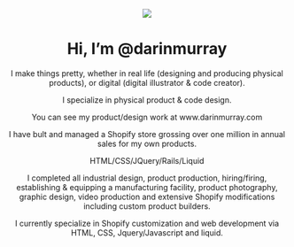 <p align="center">
  <img src="https://cdn.shopify.com/s/files/1/1726/1791/t/2/assets/logo.png?v=4928066910420560241">
</p>

<h1 align="center"> Hi, I’m @darinmurray </h1>

<p align="center">
  I make things pretty, whether in real life (designing and producing physical products), or digital (digital illustrator & code creator). 
</p>

<p align="center">
I specialize in physical product & code design. 
</p>

<p align="center">
You can see my product/design work at www.darinmurray.com
</p>

<p align="center">
I have bult and managed a Shopify store grossing over one million in annual sales for my own products.
</p>

<p align="center">
HTML/CSS/JQuery/Rails/Liquid
</p>

<p align="center">
I completed all industrial design, product production, hiring/firing, establishing & equipping a manufacturing facility,
product photography, graphic design, video production and extensive Shopify modifications including custom product builders.
</p>

<p align="center">
I currently specialize in Shopify customization and web development via HTML, CSS, Jquery/Javascript and liquid.
</p>
